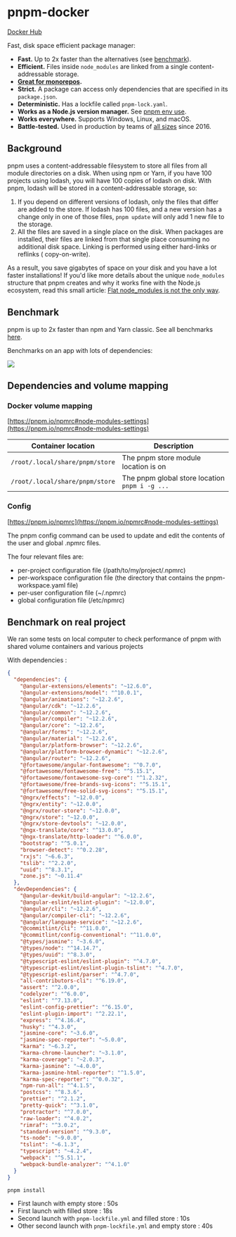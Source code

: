 # pnpm-docker

[Docker Hub](https://hub.docker.com/r/nospy/pnpm)

Fast, disk space efficient package manager:

* **Fast.** Up to 2x faster than the alternatives (see [benchmark](#benchmark)).
* **Efficient.** Files inside `node_modules` are linked from a single content-addressable storage.
* **[Great for monorepos](https://pnpm.io/workspaces).**
* **Strict.** A package can access only dependencies that are specified in its `package.json`.
* **Deterministic.** Has a lockfile called `pnpm-lock.yaml`.
* **Works as a Node.js version manager.** See [pnpm env use](https://pnpm.io/cli/env).
* **Works everywhere.** Supports Windows, Linux, and macOS.
* **Battle-tested.** Used in production by teams of [all sizes](https://pnpm.io/users) since 2016.

## Background

pnpm uses a content-addressable filesystem to store all files from all module directories on a disk.
When using npm or Yarn, if you have 100 projects using lodash, you will have 100 copies of lodash on disk.
With pnpm, lodash will be stored in a content-addressable storage, so:

1. If you depend on different versions of lodash, only the files that differ are added to the store.
   If lodash has 100 files, and a new version has a change only in one of those files,
   `pnpm update` will only add 1 new file to the storage.
1. All the files are saved in a single place on the disk. When packages are installed, their files are linked
   from that single place consuming no additional disk space. Linking is performed using either hard-links or reflinks (
   copy-on-write).

As a result, you save gigabytes of space on your disk and you have a lot faster installations!
If you'd like more details about the unique `node_modules` structure that pnpm creates and
why it works fine with the Node.js ecosystem, read this small
article: [Flat node_modules is not the only way](https://pnpm.io/blog/2020/05/27/flat-node-modules-is-not-the-only-way).

## Benchmark

pnpm is up to 2x faster than npm and Yarn classic. See all benchmarks [here](https://r.pnpm.io/benchmarks).

Benchmarks on an app with lots of dependencies:

![](https://pnpm.io/img/benchmarks/alotta-files.svg)

## Dependencies and volume mapping

### Docker volume mapping

[https://pnpm.io/npmrc#node-modules-settings](https://pnpm.io/npmrc#node-modules-settings)

| Container location              | Description                                    |
|---------------------------------|------------------------------------------------|
| `/root/.local/share/pnpm/store` | The pnpm store module location is on           |
| `/root/.local/share/pnpm/store` | The pnpm global store location `pnpm i -g ...` |

### Config

[https://pnpm.io/npmrc](https://pnpm.io/npmrc#node-modules-settings)

The pnpm config command can be used to update and edit the contents of the user and global .npmrc files.

The four relevant files are:

- per-project configuration file (/path/to/my/project/.npmrc)
- per-workspace configuration file (the directory that contains the pnpm-workspace.yaml file)
- per-user configuration file (~/.npmrc)
- global configuration file (/etc/npmrc)

## Benchmark on real project

We ran some tests on local computer to check performance of pnpm with shared volume containers and various projects

With dependencies :

```json
{
  "dependencies": {
    "@angular-extensions/elements": "~12.6.0",
    "@angular-extensions/model": "^10.0.1",
    "@angular/animations": "~12.2.6",
    "@angular/cdk": "~12.2.6",
    "@angular/common": "~12.2.6",
    "@angular/compiler": "~12.2.6",
    "@angular/core": "~12.2.6",
    "@angular/forms": "~12.2.6",
    "@angular/material": "~12.2.6",
    "@angular/platform-browser": "~12.2.6",
    "@angular/platform-browser-dynamic": "~12.2.6",
    "@angular/router": "~12.2.6",
    "@fortawesome/angular-fontawesome": "^0.7.0",
    "@fortawesome/fontawesome-free": "^5.15.1",
    "@fortawesome/fontawesome-svg-core": "^1.2.32",
    "@fortawesome/free-brands-svg-icons": "^5.15.1",
    "@fortawesome/free-solid-svg-icons": "^5.15.1",
    "@ngrx/effects": "~12.0.0",
    "@ngrx/entity": "~12.0.0",
    "@ngrx/router-store": "~12.0.0",
    "@ngrx/store": "~12.0.0",
    "@ngrx/store-devtools": "~12.0.0",
    "@ngx-translate/core": "^13.0.0",
    "@ngx-translate/http-loader": "^6.0.0",
    "bootstrap": "^5.0.1",
    "browser-detect": "^0.2.28",
    "rxjs": "~6.6.3",
    "tslib": "^2.2.0",
    "uuid": "^8.3.1",
    "zone.js": "~0.11.4"
  },
  "devDependencies": {
    "@angular-devkit/build-angular": "~12.2.6",
    "@angular-eslint/eslint-plugin": "~12.0.0",
    "@angular/cli": "~12.2.6",
    "@angular/compiler-cli": "~12.2.6",
    "@angular/language-service": "~12.2.6",
    "@commitlint/cli": "^11.0.0",
    "@commitlint/config-conventional": "^11.0.0",
    "@types/jasmine": "~3.6.0",
    "@types/node": "^14.14.7",
    "@types/uuid": "^8.3.0",
    "@typescript-eslint/eslint-plugin": "^4.7.0",
    "@typescript-eslint/eslint-plugin-tslint": "^4.7.0",
    "@typescript-eslint/parser": "^4.7.0",
    "all-contributors-cli": "^6.19.0",
    "assert": "^2.0.0",
    "codelyzer": "^6.0.0",
    "eslint": "^7.13.0",
    "eslint-config-prettier": "^6.15.0",
    "eslint-plugin-import": "^2.22.1",
    "express": "^4.16.4",
    "husky": "^4.3.0",
    "jasmine-core": "~3.6.0",
    "jasmine-spec-reporter": "~5.0.0",
    "karma": "~6.3.2",
    "karma-chrome-launcher": "~3.1.0",
    "karma-coverage": "~2.0.3",
    "karma-jasmine": "~4.0.0",
    "karma-jasmine-html-reporter": "^1.5.0",
    "karma-spec-reporter": "^0.0.32",
    "npm-run-all": "^4.1.5",
    "postcss": "^8.3.6",
    "prettier": "^2.1.2",
    "pretty-quick": "^3.1.0",
    "protractor": "^7.0.0",
    "raw-loader": "^4.0.2",
    "rimraf": "^3.0.2",
    "standard-version": "^9.3.0",
    "ts-node": "~9.0.0",
    "tslint": "~6.1.3",
    "typescript": "~4.2.4",
    "webpack": "^5.51.1",
    "webpack-bundle-analyzer": "^4.1.0"
  }
}
```

`pnpm install`

- First launch with empty store : 50s
- First launch with filled store : 18s
- Second launch with `pnpm-lockfile.yml` and filled store : 10s
- Other second launch with `pnpm-lockfile.yml` and empty store : 40s
